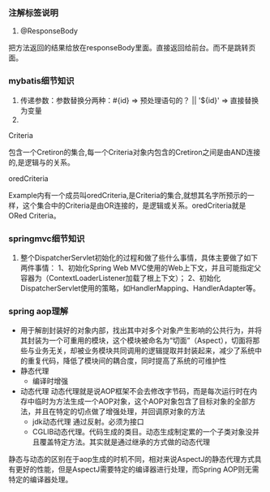 ### 注解标签说明
 1. @ResponseBody
 
把方法返回的结果给放在responseBody里面。直接返回给前台。而不是跳转页面。

### mybatis细节知识



1. 传递参数：参数替换分两种：#{id} => 预处理语句的？ || '${id}' => 直接替换为变量
2. 
Criteria

包含一个Cretiron的集合,每一个Criteria对象内包含的Cretiron之间是由AND连接的,是逻辑与的关系。

oredCriteria

Example内有一个成员叫oredCriteria,是Criteria的集合,就想其名字所预示的一样，这个集合中的Criteria是由OR连接的，是逻辑或关系。oredCriteria就是ORed Criteria。

### springmvc细节知识
1.  整个DispatcherServlet初始化的过程和做了些什么事情，具体主要做了如下两件事情：
1、初始化Spring Web MVC使用的Web上下文，并且可能指定父容器为（ContextLoaderListener加载了根上下文）；
2、初始化DispatcherServlet使用的策略，如HandlerMapping、HandlerAdapter等。
### spring aop理解
- 用于解剖封装好的对象内部，找出其中对多个对象产生影响的公共行为，并将其封装为一个可重用的模块，这个模块被命名为“切面”（Aspect），切面将那些与业务无关，却被业务模块共同调用的逻辑提取并封装起来，减少了系统中的重复代码，降低了模块间的耦合度，同时提高了系统的可维护性
- 静态代理
  - 编译时增强
- 动态代理 动态代理就是说AOP框架不会去修改字节码，而是每次运行时在内存中临时为方法生成一个AOP对象，这个AOP对象包含了目标对象的全部方法，并且在特定的切点做了增强处理，并回调原对象的方法
  - jdk动态代理 通过反射。必须为接口
  - CGLIB动态代理。代码生成的类目。动态生成制定累的一个子类对象没并且覆盖特定方法。其实就是通过继承的方式做的动态代理

静态与动态的区别在于aop生成的时机不同，相对来说AspectJ的静态代理方式具有更好的性能，但是AspectJ需要特定的编译器进行处理，而Spring AOP则无需特定的编译器处理。
